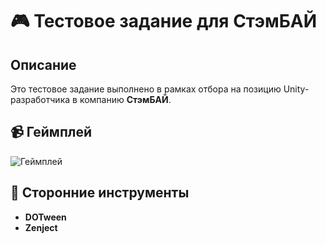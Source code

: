 # 🎮 Тестовое задание для **СтэмБАЙ**

## Описание

Это тестовое задание выполнено в рамках отбора на позицию Unity-разработчика в компанию **СтэмБАЙ**.

## 📹 Геймплей

![Геймплей](./Resources/gameplay.gif)

## 🧰 Сторонние инструменты

- **DOTween**
- **Zenject**